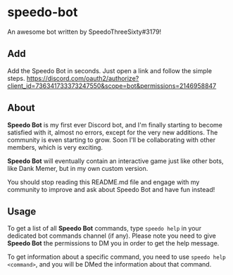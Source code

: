 # speedo-bot
An awesome bot written by SpeedoThreeSixty#3179!
## Add
Add the Speedo Bot in seconds. Just open a link and follow the simple steps. <https://discord.com/oauth2/authorize?client_id=736341733373247550&scope=bot&permissions=2146958847>
## About
**Speedo Bot** is my first ever Discord bot, and I'm finally starting to become satisfied with it, almost no errors, except for the very new additions. The community is even starting to grow. Soon I'll be collaborating with other members, which is very exciting.

**Speedo Bot** will eventually contain an interactive game just like other bots, like Dank Memer, but in my own custom version. 

You should stop reading this README.md file and engage with my community to improve and ask about Speedo Bot and have fun instead!
## Usage
To get a list of all **Speedo Bot** commands, type `speedo help` in your dedicated bot commands channel (if any). Please note you need to give **Speedo Bot** the permissions
to DM you in order to get the help message.

To get information about a specific command, you need to use `speedo help <command>`, and you will be DMed the information about that command.
